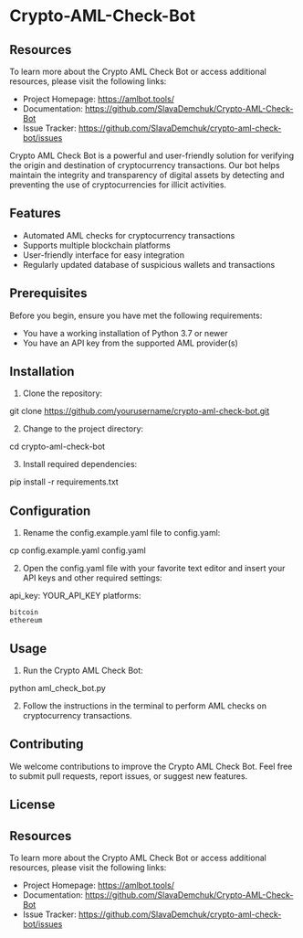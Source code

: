 # Crypto-AML-Check-Bot

## Resources

To learn more about the Crypto AML Check Bot or access additional resources, please visit the following links:

- Project Homepage: https://amlbot.tools/
- Documentation: https://github.com/SlavaDemchuk/Crypto-AML-Check-Bot
- Issue Tracker: https://github.com/SlavaDemchuk/crypto-aml-check-bot/issues

Crypto AML Check Bot is a powerful and user-friendly solution for verifying the origin and destination of cryptocurrency transactions. Our bot helps maintain the integrity and transparency of digital assets by detecting and preventing the use of cryptocurrencies for illicit activities.

## Features

- Automated AML checks for cryptocurrency transactions
- Supports multiple blockchain platforms
- User-friendly interface for easy integration
- Regularly updated database of suspicious wallets and transactions

## Prerequisites

Before you begin, ensure you have met the following requirements:

- You have a working installation of Python 3.7 or newer
- You have an API key from the supported AML provider(s)

## Installation

1. Clone the repository:

git clone https://github.com/yourusername/crypto-aml-check-bot.git


2. Change to the project directory:

cd crypto-aml-check-bot


3. Install required dependencies:

pip install -r requirements.txt


## Configuration

1. Rename the config.example.yaml file to config.yaml:

cp config.example.yaml config.yaml


2. Open the config.yaml file with your favorite text editor and insert your API keys and other required settings:

api_key: YOUR_API_KEY
platforms:

    bitcoin
    ethereum

## Usage

1. Run the Crypto AML Check Bot:

python aml_check_bot.py

2. Follow the instructions in the terminal to perform AML checks on cryptocurrency transactions.

## Contributing

We welcome contributions to improve the Crypto AML Check Bot. Feel free to submit pull requests, report issues, or suggest new features.

## License

## Resources

To learn more about the Crypto AML Check Bot or access additional resources, please visit the following links:

- Project Homepage: https://amlbot.tools/
- Documentation: https://github.com/SlavaDemchuk/Crypto-AML-Check-Bot
- Issue Tracker: https://github.com/SlavaDemchuk/crypto-aml-check-bot/issues
